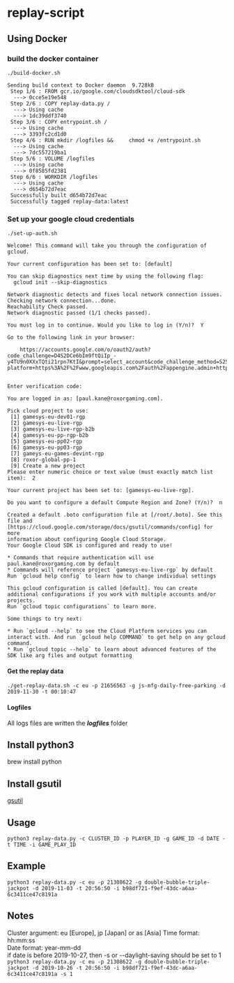 # replay-script

## Using Docker
### build the docker container
`./build-docker.sh`

```
Sending build context to Docker daemon  9.728kB
 Step 1/6 : FROM gcr.io/google.com/cloudsdktool/cloud-sdk
  ---> 0cce5e19e548
 Step 2/6 : COPY replay-data.py /
  ---> Using cache
  ---> 1dc39ddf3740
 Step 3/6 : COPY entrypoint.sh /
  ---> Using cache
  ---> 3393fc2cd1d0
 Step 4/6 : RUN mkdir /logfiles &&     chmod +x /entrypoint.sh
  ---> Using cache
  ---> 7dc557219ba1
 Step 5/6 : VOLUME /logfiles
  ---> Using cache
  ---> 0f8585fd2381
 Step 6/6 : WORKDIR /logfiles
  ---> Using cache
  ---> d654b72d7eac
 Successfully built d654b72d7eac
 Successfully tagged replay-data:latest
```

### Set up your google cloud credentials
`./set-up-auth.sh`

```
Welcome! This command will take you through the configuration of gcloud.

Your current configuration has been set to: [default]

You can skip diagnostics next time by using the following flag:
  gcloud init --skip-diagnostics

Network diagnostic detects and fixes local network connection issues.
Checking network connection...done.
Reachability Check passed.
Network diagnostic passed (1/1 checks passed).

You must log in to continue. Would you like to log in (Y/n)?  Y

Go to the following link in your browser:

    https://accounts.google.com/o/oauth2/auth?code_challenge=D4S2DCe6bIm9ftQiIp_-y4TU9n0XXxTQti21rpn7KtI&prompt=select_account&code_challenge_method=S256&access_type=offline&redirect_uri=urn%3Aietf%3Awg%3Aoauth%3A2.0%3Aoob&response_type=code&client_id=32555940559.apps.googleusercontent.com&scope=https%3A%2F%2Fwww.googleapis.com%2Fauth%2Fuserinfo.email+https%3A%2F%2Fwww.googleapis.com%2Fauth%2Fcloud-platform+https%3A%2F%2Fwww.googleapis.com%2Fauth%2Fappengine.admin+https%3A%2F%2Fwww.googleapis.com%2Fauth%2Fcompute+https%3A%2F%2Fwww.googleapis.com%2Fauth%2Faccounts.reauth


Enter verification code:
```

```
You are logged in as: [paul.kane@roxorgaming.com].

Pick cloud project to use:
 [1] gamesys-eu-dev01-rgp
 [2] gamesys-eu-live-rgp
 [3] gamesys-eu-live-rgp-b2b
 [4] gamesys-eu-pp-rgp-b2b
 [5] gamesys-eu-pp02-rgp
 [6] gamesys-eu-pp03-rgp
 [7] gameys-eu-games-devint-rgp
 [8] roxor-global-pp-1
 [9] Create a new project
Please enter numeric choice or text value (must exactly match list
item):  2

Your current project has been set to: [gamesys-eu-live-rgp].

Do you want to configure a default Compute Region and Zone? (Y/n)?  n

Created a default .boto configuration file at [/root/.boto]. See this file and
[https://cloud.google.com/storage/docs/gsutil/commands/config] for more
information about configuring Google Cloud Storage.
Your Google Cloud SDK is configured and ready to use!

* Commands that require authentication will use paul.kane@roxorgaming.com by default
* Commands will reference project `gamesys-eu-live-rgp` by default
Run `gcloud help config` to learn how to change individual settings

This gcloud configuration is called [default]. You can create additional configurations if you work with multiple accounts and/or projects.
Run `gcloud topic configurations` to learn more.

Some things to try next:

* Run `gcloud --help` to see the Cloud Platform services you can interact with. And run `gcloud help COMMAND` to get help on any gcloud command.
* Run `gcloud topic --help` to learn about advanced features of the SDK like arg files and output formatting
```

#### Get the replay data
``./get-replay-data.sh -c eu -p 21656563 -g js-mfg-daily-free-parking -d 2019-11-30 -t 00:10:47``

#### Logfiles
All logs files are written the ***logfiles*** folder

## Install python3
brew install python
## Install gsutil
[gsutil](https://cloud.google.com/storage/docs/gsutil_install)
## Usage
`python3 replay-data.py -c CLUSTER_ID -p PLAYER_ID -g GAME_ID -d DATE -t TIME -i GAME_PLAY_ID`
## Example
`python3 replay-data.py -c eu -p 21308622 -g double-bubble-triple-jackpot -d 2019-11-03 -t 20:56:50 -i b98df721-f9ef-43dc-a6aa-6c3411ce47c8191a`
## Notes
Cluster argument: eu [Europe], jp [Japan] or as [Asia] 
Time format: hh:mm:ss  
Date format: year-mm-dd  
if date is before 2019-10-27, then -s or --daylight-saving should be set to 1  
`python3 replay-data.py -c eu -p 21308622 -g double-bubble-triple-jackpot -d 2019-10-26 -t 20:56:50 -i b98df721-f9ef-43dc-a6aa-6c3411ce47c8191a -s 1`  




